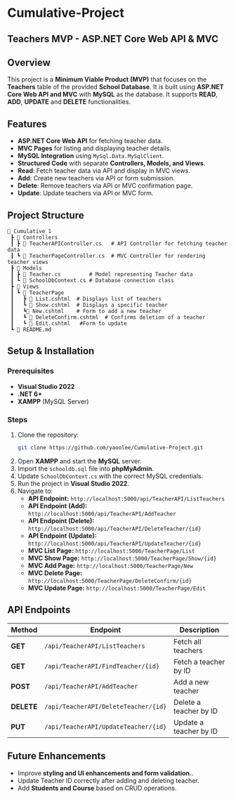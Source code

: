 # Cumulative-Project
## Teachers MVP - ASP.NET Core Web API & MVC

## Overview
This project is a **Minimum Viable Product (MVP)** that focuses on the **Teachers** table of the provided **School Database**. It is built using **ASP.NET Core Web API and MVC** with **MySQL** as the database. It supports **READ**, **ADD**, **UPDATE** and **DELETE** functionalities.

## Features
- **ASP.NET Core Web API** for fetching teacher data.
- **MVC Pages** for listing and displaying teacher details.
- **MySQL Integration** using `MySql.Data.MySqlClient`.
- **Structured Code** with separate **Controllers, Models, and Views**.
- **Read**: Fetch teacher data via API and display in MVC views.
-  **Add**: Create new teachers via API or form submission.
-  **Delete**: Remove teachers via API or MVC confirmation page.
-  **Update**: Update teachers via API or MVC form.

## Project Structure
```
📂 Cumulative 1
 ┣ 📂 Controllers
 ┃ ┣ 📜 TeacherAPIController.cs   # API Controller for fetching teacher data
 ┃ ┗ 📜 TeacherPageController.cs  # MVC Controller for rendering teacher views
 ┣ 📂 Models
 ┃ ┣ 📜 Teacher.cs         # Model representing Teacher data
 ┃ ┗ 📜 SchoolDbContext.cs # Database connection class
 ┣ 📂 Views
 ┃ ┗ 📂 TeacherPage
 ┃   ┣ 📜 List.cshtml  # Displays list of teachers
 ┃   ┗ 📜 Show.cshtml  # Displays a specific teacher
 ┃   ┗📜 New.cshtml    # Form to add a new teacher
 ┃   ┗ 📜 DeleteConfirm.cshtml  # Confirms deletion of a teacher
 ┃   ┗ 📜 Edit.cshtml   #Form to update
 ┗ 📜 README.md
```

## Setup & Installation
### Prerequisites
- **Visual Studio 2022**
- **.NET 6+**
- **XAMPP** (MySQL Server)

### Steps
1. Clone the repository:
   ```sh
   git clone https://github.com/yaoolee/Cumulative-Project.git
   ```
2. Open **XAMPP** and start the **MySQL** server.
3. Import the `schooldb.sql` file into **phpMyAdmin**.
4. Update `SchoolDbContext.cs` with the correct MySQL credentials.
5. Run the project in **Visual Studio 2022**.
6. Navigate to:
   - **API Endpoint:** `http://localhost:5000/api/TeacherAPI/ListTeachers`
   - **API Endpoint (Add):** `http://localhost:5000/api/TeacherAPI/AddTeacher`
   - **API Endpoint (Delete):** `http://localhost:5000/api/TeacherAPI/DeleteTeacher/{id}`
   - **API Endpoint (Update):** `http://localhost:5000/api/TeacherAPI/UpdateTeacher/{id}`
   - **MVC List Page:** `http://localhost:5000/TeacherPage/List`
   - **MVC Show Page:** `http://localhost:5000/TeacherPage/Show/{id}`
   - **MVC Add Page:** `http://localhost:5000/TeacherPage/New`
   - **MVC Delete Page:** `http://localhost:5000/TeacherPage/DeleteConfirm/{id}`
   - **MVC Update Page:** `http://localhost:5000/TeacherPage/Edit`

## API Endpoints
| Method | Endpoint | Description | 
|--------|---------|-------------|
| **GET** | `/api/TeacherAPI/ListTeachers` | Fetch all teachers |
| **GET** | `/api/TeacherAPI/FindTeacher/{id}` | Fetch a teacher by ID |
| **POST** | `/api/TeacherAPI/AddTeacher` | Add a new teacher |
| **DELETE** | `/api/TeacherAPI/DeleteTeacher/{id}` | Delete a teacher by ID |
| **PUT** | `/api/TeacherAPI/UpdateTeacher/{id}` | Update a teacher by ID |


## Future Enhancements
- Improve **styling and UI enhancements and form validation.**.
- Update Teacher ID correctly after adding and deleting teacher.
- Add **Students and Course** based on CRUD operations.
  



